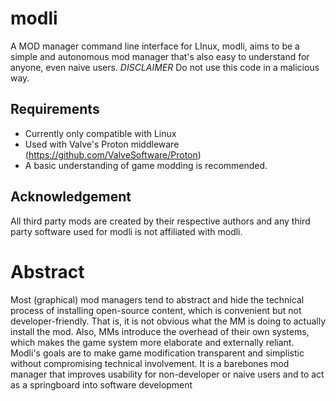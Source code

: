 # modli
A MOD manager command line interface for LInux, modli, aims to be a simple and autonomous mod manager that's also easy to understand for anyone, even naive users.
*DISCLAIMER*
Do not use this code in a malicious way.

## Requirements
- Currently only compatible with Linux
- Used with Valve's Proton middleware (https://github.com/ValveSoftware/Proton)
- A basic understanding of game modding is recommended.

## Acknowledgement
All third party mods are created by their respective authors and any third party software used for modli is not affiliated with modli.

# Abstract
Most (graphical) mod managers tend to abstract and hide the technical process of installing open-source content, which is convenient but not developer-friendly. That is, it is not obvious what the MM is doing to actually install the mod. Also, MMs introduce the overhead of their own systems, which makes the game system more elaborate and externally reliant. Modli's goals are to make game modification transparent and simplistic without compromising technical involvement. It is a barebones mod manager that improves usability for non-developer or naive users and to act as a springboard into software development 
